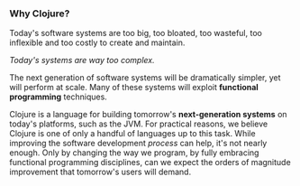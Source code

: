 ### Why Clojure?

Today's software systems are too big, too bloated, too wasteful, too inflexible and too costly to create and maintain.

_Today's systems are way too complex._

The next generation of software systems will be dramatically simpler, yet will perform at scale. Many of these systems will exploit __functional programming__ techniques.

Clojure is a language for building tomorrow's __next-generation systems__ on today's platforms, such as the JVM. For practical reasons, we believe Clojure is one of only a handful of languages up to this task. While improving the software development _process_ can help, it's not nearly enough. Only by changing the way we program, by fully embracing functional programming disciplines, can we expect the orders of magnitude improvement that tomorrow's users will demand.
